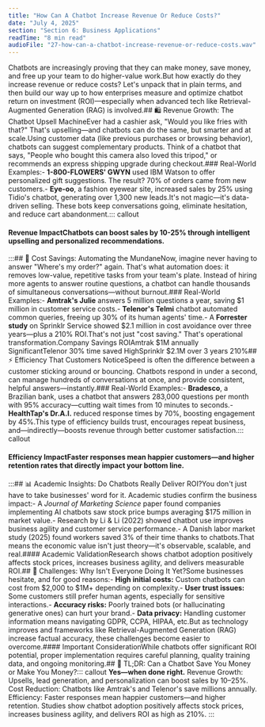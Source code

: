 ```yaml
---
title: "How Can A Chatbot Increase Revenue Or Reduce Costs?"
date: "July 4, 2025"
section: "Section 6: Business Applications"
readTime: "8 min read"
audioFile: "27-how-can-a-chatbot-increase-revenue-or-reduce-costs.wav"
---
```


Chatbots are increasingly proving that they can make money, save money, and free up your team to do higher-value work.But how exactly do they increase revenue or reduce costs? Let's unpack that in plain terms, and then build our way up to how enterprises measure and optimize chatbot return on investment (ROI)—especially when advanced tech like Retrieval-Augmented Generation (RAG) is involved.## 🛍️ Revenue Growth: The Chatbot Upsell MachineEver had a cashier ask, "Would you like fries with that?" That's upselling—and chatbots can do the same, but smarter and at scale.Using customer data (like previous purchases or browsing behavior), chatbots can suggest complementary products. Think of a chatbot that says, "People who bought this camera also loved this tripod," or recommends an express shipping upgrade during checkout.### Real-World Examples:- **1-800-FLOWERS' GWYN** used IBM Watson to offer personalized gift suggestions. The result? 70% of orders came from new customers.- **Eye-oo**, a fashion eyewear site, increased sales by 25% using Tidio's chatbot, generating over 1,300 new leads.It's not magic—it's data-driven selling. These bots keep conversations going, eliminate hesitation, and reduce cart abandonment.::: callout
#### Revenue ImpactChatbots can boost sales by 10-25% through intelligent upselling and personalized recommendations.
:::## 💸 Cost Savings: Automating the MundaneNow, imagine never having to answer "Where's my order?" again. That's what automation does: it removes low-value, repetitive tasks from your team's plate. Instead of hiring more agents to answer routine questions, a chatbot can handle thousands of simultaneous conversations—without burnout.### Real-World Examples:- **Amtrak's Julie** answers 5 million questions a year, saving $1 million in customer service costs.- **Telenor's Telmi** chatbot automated common queries, freeing up 30% of its human agents' time.- A **Forrester study** on Sprinklr Service showed $2.1 million in cost avoidance over three years—plus a 210% ROI.That's not just "cost saving." That's operational transformation.Company
Savings
ROIAmtrak
$1M annually
SignificantTelenor
30% time saved
HighSprinklr
$2.1M over 3 years
210%## ⚡ Efficiency That Customers NoticeSpeed is often the difference between a customer sticking around or bouncing. Chatbots respond in under a second, can manage hundreds of conversations at once, and provide consistent, helpful answers—instantly.### Real-World Examples:- **Bradesco**, a Brazilian bank, uses a chatbot that answers 283,000 questions per month with 95% accuracy—cutting wait times from 10 minutes to seconds.- **HealthTap's Dr.A.I.** reduced response times by 70%, boosting engagement by 45%.This type of efficiency builds trust, encourages repeat business, and—indirectly—boosts revenue through better customer satisfaction.::: callout
#### Efficiency ImpactFaster responses mean happier customers—and higher retention rates that directly impact your bottom line.
:::## 📊 Academic Insights: Do Chatbots Really Deliver ROI?You don't just have to take businesses' word for it. Academic studies confirm the business impact:- A *Journal of Marketing Science* paper found companies implementing AI chatbots saw stock price bumps averaging $175 million in market value.- Research by Li & Li (2022) showed chatbot use improves business agility and customer service performance.- A Danish labor market study (2025) found workers saved 3% of their time thanks to chatbots.That means the economic value isn't just theory—it's observable, scalable, and real.#### Academic ValidationResearch shows chatbot adoption positively affects stock prices, increases business agility, and delivers measurable ROI.## 🚧 Challenges: Why Isn't Everyone Doing It Yet?Some businesses hesitate, and for good reasons:- **High initial costs:** Custom chatbots can cost from $2,000 to $1M+ depending on complexity.- **User trust issues:** Some customers still prefer human agents, especially for sensitive interactions.- **Accuracy risks:** Poorly trained bots (or hallucinating generative ones) can hurt your brand.- **Data privacy:** Handling customer information means navigating GDPR, CCPA, HIPAA, etc.But as technology improves and frameworks like Retrieval-Augmented Generation (RAG) increase factual accuracy, these challenges become easier to overcome.#### Important ConsiderationWhile chatbots offer significant ROI potential, proper implementation requires careful planning, quality training data, and ongoing monitoring.## 🧠 TL;DR: Can a Chatbot Save You Money or Make You Money?::: callout
**Yes—when done right.** Revenue Growth: Upsells, lead generation, and personalization can boost sales by 10–25%. Cost Reduction: Chatbots like Amtrak's and Telenor's save millions annually. Efficiency: Faster responses mean happier customers—and higher retention. Studies show chatbot adoption positively affects stock prices, increases business agility, and delivers ROI as high as 210%.
:::
